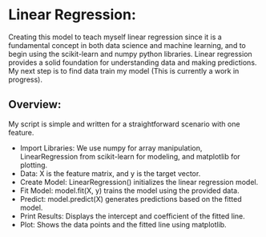 # Linear Regression:
Creating this model to teach myself linear regression since it is a fundamental concept in both data science and machine learning, and to begin using the scikit-learn and numpy python libraries. Linear regression provides a solid foundation for understanding data and making predictions. My next step is to find data train my model (This is currently a work in progress).

## Overview:
My script is simple and written for a straightforward scenario with one feature. 
+ Import Libraries: We use numpy for array manipulation, LinearRegression from scikit-learn for modeling, and matplotlib for plotting.
+ Data: X is the feature matrix, and y is the target vector.
+ Create Model: LinearRegression() initializes the linear regression model.
+ Fit Model: model.fit(X, y) trains the model using the provided data.
+ Predict: model.predict(X) generates predictions based on the fitted model.
+ Print Results: Displays the intercept and coefficient of the fitted line.
+ Plot: Shows the data points and the fitted line using matplotlib.
